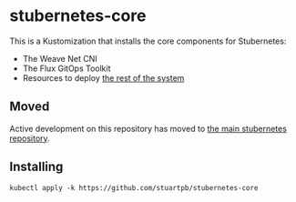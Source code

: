 # stubernetes-core

This is a Kustomization that installs the core components for Stubernetes:

- The Weave Net CNI
- The Flux GitOps Toolkit
- Resources to deploy [the rest of the system](https://github.com/stuartpb/stubernetes-system)

## Moved

Active development on this repository has moved to [the main stubernetes repository](https://github.com/stuartpb/stubernetes/tree/main/core).

## Installing

`kubectl apply -k https://github.com/stuartpb/stubernetes-core`
